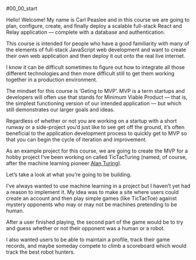 #00_00_start

Hello! Welcome! My name is Carl Peaslee and in this course we are going to plan, configure, create, and finally deploy a scalable full-stack React and Relay application –– complete with a database and authentication.

This course is intended for people who have a good familiarity with many of the elements of full-stack JavaScript web development and want to create their own web application and then deploy it out onto the real live internet.

I know it can be difficult sometimes to figure out how to integrate all those different technologies and then more difficult still to get them working together in a production environment.

The mindset for this course is ‘Geting to MVP’. MVP is a term startups and developers will often use that stands for Minimum Viable Product –– that is, the simplest functioning version of our intended application –– but which still demonstrates our larger goals and ideas.

Regardless of whether or not you are working on a startup with a short runway or a side-project you’d just like to see get off the ground, it’s often beneficial to the application development process to quickly get to MVP so that you can begin the cycle of iteration and improvement.

As an example project for this course, we are going to create the MVP for a hobby project I’ve been working on called TicTacTuring (named, of course, after the machine learning pioneer [Alan Turing](https://en.wikipedia.org/wiki/Alan_Turing)).

Let’s take a look at what you’re going to be building.

I’ve always wanted to use machine learning in a project but I haven’t yet had a reason to implement it. My idea was to make a site where users could create an account and then play simple games (like TicTacToe) against mystery opponents who may or may not be machines pretending to be human.

After a user finished playing, the second part of the game would be to try and guess whether or not their opponent was a human or a robot.

I also wanted users to be able to maintain a profile, track their game records, and maybe someday compete to climb a scoreboard which would track the best robot hunters.
